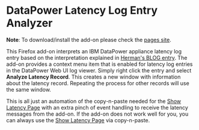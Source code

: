 # DataPower Latency Log Entry Analyzer #

**Note**: To download/install the add-on please check the
[pages site](http://pglezen.github.io/dpShowLatency/).

This Firefox add-on interprets an IBM DataPower appliance
latency log entry based on the interpretation explained in
[Herman's BLOG entry](https://www.ibm.com/developerworks/community/blogs/HermannSW/entry/latency_messages_in_datapower_appliance21?lang=en).
The add-on provides a context menu item that is enabled
for latency log entries in the DataPower Web UI 
log viewer.  Simply right click the entry and select
**Analyze Latency Record**.  This creates a new window
with information about the latency record.  Repeating
the process for other records will use the same window.

This is all just an automation of the copy-n-paste needed
for the
[Show Latency Page](http://pglezen.github.io/dpShowLatency/ShowLatency.html) 
with an extra pinch of event handling to receive the
latency messages from the add-on.  If the add-on does 
not work well for you, you can always use the
[Show Latency Page](http://pglezen.github.io/dpShowLatency/ShowLatency.html)
via copy-n-paste.


